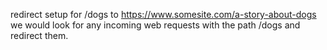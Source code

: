 redirect setup for /dogs to https://www.somesite.com/a-story-about-dogs we would look for any incoming web requests with the path /dogs and redirect them.
